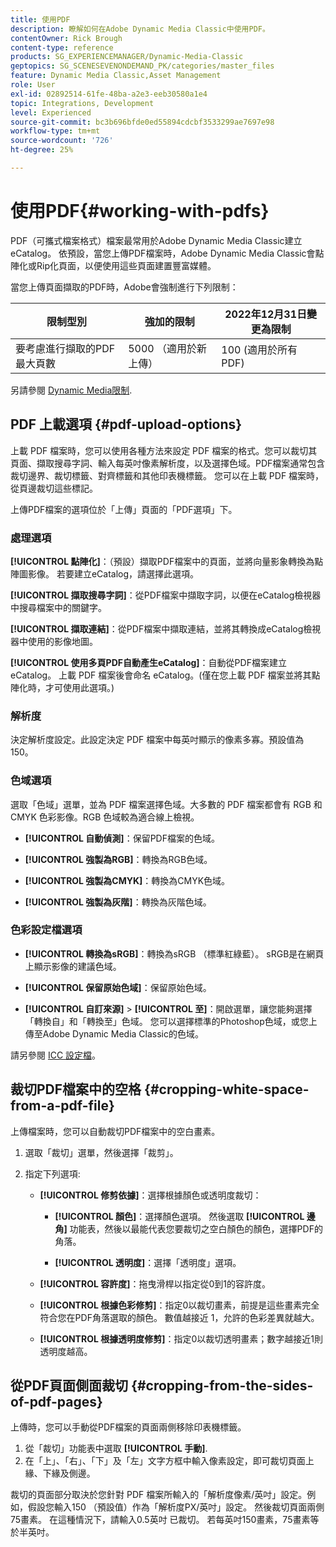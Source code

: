 ```yaml
---
title: 使用PDF
description: 瞭解如何在Adobe Dynamic Media Classic中使用PDF。
contentOwner: Rick Brough
content-type: reference
products: SG_EXPERIENCEMANAGER/Dynamic-Media-Classic
geptopics: SG_SCENESEVENONDEMAND_PK/categories/master_files
feature: Dynamic Media Classic,Asset Management
role: User
exl-id: 02892514-61fe-48ba-a2e3-eeb30580a1e4
topic: Integrations, Development
level: Experienced
source-git-commit: bc3b696bfde0ed55894cdcbf3533299ae7697e98
workflow-type: tm+mt
source-wordcount: '726'
ht-degree: 25%

---
```


# 使用PDF{#working-with-pdfs}

PDF（可攜式檔案格式）檔案最常用於Adobe Dynamic Media Classic建立eCatalog。 依預設，當您上傳PDF檔案時，Adobe Dynamic Media Classic會點陣化或Rip化頁面，以便使用這些頁面建置豐富媒體。

當您上傳頁面擷取的PDF時，Adobe會強制進行下列限制：

| 限制型別 | 強加的限制 | 2022年12月31日變更為限制 |
| --- | --- | --- |
| 要考慮進行擷取的PDF最大頁數 | 5000 （適用於新上傳） | 100 (適用於所有PDF) |

另請參閱 [Dynamic Media限制](/help/using/limitations.md).

## PDF 上載選項 {#pdf-upload-options}

上載 PDF 檔案時，您可以使用各種方法來設定 PDF 檔案的格式。您可以裁切其頁面、擷取搜尋字詞、輸入每英吋像素解析度，以及選擇色域。PDF檔案通常包含裁切邊界、裁切標籤、對齊標籤和其他印表機標籤。 您可以在上載 PDF 檔案時，從頁邊裁切這些標記。

上傳PDF檔案的選項位於「上傳」頁面的「PDF選項」下。

### 處理選項

**[!UICONTROL 點陣化]**：（預設）擷取PDF檔案中的頁面，並將向量影象轉換為點陣圖影像。 若要建立eCatalog，請選擇此選項。

**[!UICONTROL 擷取搜尋字詞]**：從PDF檔案中擷取字詞，以便在eCatalog檢視器中搜尋檔案中的關鍵字。

**[!UICONTROL 擷取連結]**：從PDF檔案中擷取連結，並將其轉換成eCatalog檢視器中使用的影像地圖。

**[!UICONTROL 使用多頁PDF自動產生eCatalog]**：自動從PDF檔案建立eCatalog。 上載 PDF 檔案後會命名 eCatalog。(僅在您上載 PDF 檔案並將其點陣化時，才可使用此選項。)

### 解析度

決定解析度設定。此設定決定 PDF 檔案中每英吋顯示的像素多寡。預設值為 150。

### 色域選項

選取「色域」選單，並為 PDF 檔案選擇色域。大多數的 PDF 檔案都會有 RGB 和 CMYK 色彩影像。RGB 色域較為適合線上檢視。

* **[!UICONTROL 自動偵測]**：保留PDF檔案的色域。

* **[!UICONTROL 強製為RGB]**：轉換為RGB色域。

* **[!UICONTROL 強製為CMYK]**：轉換為CMYK色域。

* **[!UICONTROL 強製為灰階]**：轉換為灰階色域。

### 色彩設定檔選項

* **[!UICONTROL 轉換為sRGB]**：轉換為sRGB （標準紅綠藍）。 sRGB是在網頁上顯示影像的建議色域。

* **[!UICONTROL 保留原始色域]**：保留原始色域。

* **[!UICONTROL 自訂來源]** > **[!UICONTROL 至]**：開啟選單，讓您能夠選擇「轉換自」和「轉換至」色域。 您可以選擇標準的Photoshop色域，或您上傳至Adobe Dynamic Media Classic的色域。

請另參閱 [ICC 設定檔](/help/using/icc-profiles.md#icc_profiles)。

## 裁切PDF檔案中的空格 {#cropping-white-space-from-a-pdf-file}

上傳檔案時，您可以自動裁切PDF檔案中的空白畫素。

1. 選取「裁切」選單，然後選擇「裁剪」。
1. 指定下列選項:

   * **[!UICONTROL 修剪依據]**：選擇根據顏色或透明度裁切：

      * **[!UICONTROL 顏色]**：選擇顏色選項。 然後選取 **[!UICONTROL 邊角]** 功能表，然後以最能代表您要裁切之空白顏色的顏色，選擇PDF的角落。

      * **[!UICONTROL 透明度]**：選擇「透明度」選項。

   * **[!UICONTROL 容許度]**：拖曳滑桿以指定從0到1的容許度。

   * **[!UICONTROL 根據色彩修剪]**：指定0以裁切畫素，前提是這些畫素完全符合您在PDF角落選取的顏色。 數值越接近 1，允許的色彩差異就越大。

   * **[!UICONTROL 根據透明度修剪]**：指定0以裁切透明畫素；數字越接近1則透明度越高。

## 從PDF頁面側面裁切 {#cropping-from-the-sides-of-pdf-pages}

上傳時，您可以手動從PDF檔案的頁面兩側移除印表機標籤。

1. 從「裁切」功能表中選取 **[!UICONTROL 手動]**.
1. 在「上」、「右」、「下」及「左」文字方框中輸入像素設定，即可裁切頁面上緣、下緣及側邊。

裁切的頁面部分取決於您針對 PDF 檔案所輸入的「解析度像素/英吋」設定。例如，假設您輸入150 （預設值）作為「解析度PX/英吋」設定。 然後裁切頁面兩側75畫素。 在這種情況下，請輸入0.5英吋 已裁切。 若每英吋150畫素，75畫素等於半英吋。

